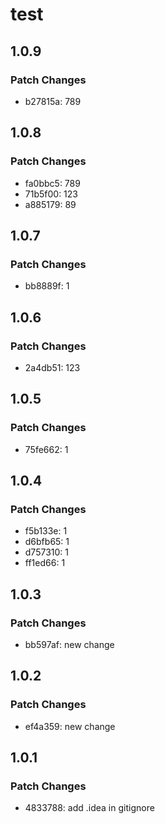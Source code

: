 # test

## 1.0.9

### Patch Changes

- b27815a: 789

## 1.0.8

### Patch Changes

- fa0bbc5: 789
- 71b5f00: 123
- a885179: 89

## 1.0.7

### Patch Changes

- bb8889f: 1

## 1.0.6

### Patch Changes

- 2a4db51: 123

## 1.0.5

### Patch Changes

- 75fe662: 1

## 1.0.4

### Patch Changes

- f5b133e: 1
- d6bfb65: 1
- d757310: 1
- ff1ed66: 1

## 1.0.3

### Patch Changes

- bb597af: new change

## 1.0.2

### Patch Changes

- ef4a359: new change

## 1.0.1

### Patch Changes

- 4833788: add .idea in gitignore

